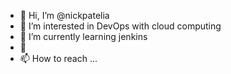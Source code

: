 - 👋 Hi, I’m @nickpatelia
- 👀 I’m interested in DevOps with cloud computing 
- 🌱 I’m currently learning jenkins
- 💞️ 
- 📫 How to reach ...

<!---
nickpatelia/nickpatelia is a ✨ special ✨ repository because its `README.md` (this file) appears on your GitHub profile.
You can click the Preview link to take a look at your changes.
--->
